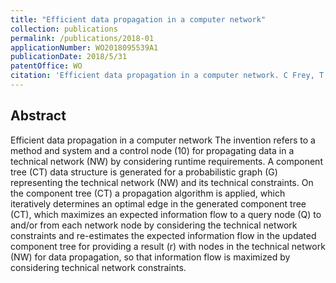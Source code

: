 ```yaml
---
title: "Efficient data propagation in a computer network"
collection: publications
permalink: /publications/2018-01
applicationNumber: WO2018095539A1
publicationDate: 2018/5/31
patentOffice: WO
citation: 'Efficient data propagation in a computer network. C Frey, T Emrich, M Renz, A Züfle, R MeuniervWO Patent WO2018095539A1<br/>'
---
```


## Abstract
Efficient data propagation in a computer network The invention refers to a method and system and a control node (10) for propagating data in a technical network (NW) by considering runtime requirements. A component tree (CT) data structure is generated for a probabilistic graph (G) representing the technical network (NW) and its technical constraints. On the component tree (CT) a propagation algorithm is applied, which iteratively determines an optimal edge in the generated component tree (CT), which maximizes an expected information flow to a query node (Q) to and/or from each network node by considering the technical network constraints and re-estimates the expected information flow in the updated component tree for providing a result (r) with nodes in the technical network (NW) for data propagation, so that information flow is maximized by considering technical network constraints.
